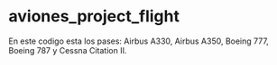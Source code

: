 # aviones_project_flight
En este codigo esta los pases: Airbus A330, Airbus A350, Boeing 777, Boeing 787 y Cessna Citation II.
